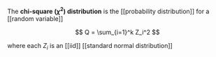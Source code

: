 The **chi-square ($\chi^2$) distribution** is the [[probability distribution]] for a [[random variable]]

$$
Q = \sum_{i=1}^k Z_i^2
$$

where each $Z_i$ is an [[iid]] [[standard normal distribution]]